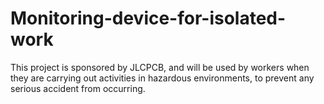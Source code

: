 # Monitoring-device-for-isolated-work
This project is sponsored by JLCPCB, and will be used by workers when they are carrying out activities in hazardous environments, to prevent any serious accident from occurring.
